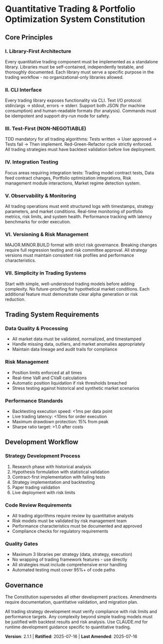 # Quantitative Trading & Portfolio Optimization System Constitution

## Core Principles

### I. Library-First Architecture
Every quantitative trading component must be implemented as a standalone library. Libraries must be self-contained, independently testable, and thoroughly documented. Each library must serve a specific purpose in the trading workflow - no organizational-only libraries allowed.

### II. CLI Interface
Every trading library exposes functionality via CLI. Text I/O protocol: stdin/args → stdout, errors → stderr. Support both JSON (for machine consumption) and human-readable formats (for analysis). Commands must be idempotent and support dry-run mode for safety.

### III. Test-First (NON-NEGOTIABLE)
TDD mandatory for all trading algorithms: Tests written → User approved → Tests fail → Then implement. Red-Green-Refactor cycle strictly enforced. All trading strategies must have backtest validation before live deployment.

### IV. Integration Testing
Focus areas requiring integration tests: Trading model contract tests, Data feed contract changes, Portfolio optimization integrations, Risk management module interactions, Market regime detection system.

### V. Observability & Monitoring
All trading operations must emit structured logs with timestamps, strategy parameters, and market conditions. Real-time monitoring of portfolio metrics, risk limits, and system health. Performance tracking with latency benchmarks for order execution.

### VI. Versioning & Risk Management
MAJOR.MINOR.BUILD format with strict risk governance. Breaking changes require full regression testing and risk committee approval. All strategy versions must maintain consistent risk profiles and performance characteristics.

### VII. Simplicity in Trading Systems
Start with simple, well-understood trading models before adding complexity. No future-proofing for hypothetical market conditions. Each additional feature must demonstrate clear alpha generation or risk reduction.

## Trading System Requirements

### Data Quality & Processing
- All market data must be validated, normalized, and timestamped
- Handle missing data, outliers, and market anomalies appropriately
- Maintain data lineage and audit trails for compliance

### Risk Management
- Position limits enforced at all times
- Real-time VaR and CVaR calculations
- Automatic position liquidation if risk thresholds breached
- Stress testing against historical and synthetic market scenarios

### Performance Standards
- Backtesting execution speed: <1ms per data point
- Live trading latency: <10ms for order execution
- Maximum drawdown protection: 15% from peak
- Sharpe ratio target: >1.0 after costs

## Development Workflow

### Strategy Development Process
1. Research phase with historical analysis
2. Hypothesis formulation with statistical validation
3. Contract-first implementation with failing tests
4. Strategy implementation and backtesting
5. Paper trading validation
6. Live deployment with risk limits

### Code Review Requirements
- All trading algorithms require review by quantitative analysts
- Risk models must be validated by risk management team
- Performance characteristics must be documented and approved
- Compliance checks for regulatory requirements

### Quality Gates
- Maximum 3 libraries per strategy (data, strategy, execution)
- No wrapping of trading framework features - use directly
- All strategies must include comprehensive error handling
- Automated testing must cover 95%+ of code paths

## Governance

The Constitution supersedes all other development practices. Amendments require documentation, quantitative validation, and migration plan.

All trading strategy development must verify compliance with risk limits and performance targets. Any complexity beyond simple trading models must be justified with backtest results and risk analysis. Use CLAUDE.md for runtime development guidance specific to quantitative trading.

**Version**: 2.1.1 | **Ratified**: 2025-07-16 | **Last Amended**: 2025-07-16